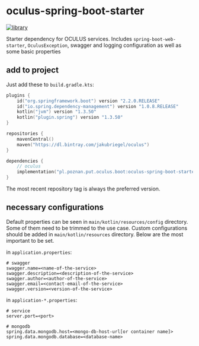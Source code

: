 # oculus-spring-boot-starter
[![library](https://api.bintray.com/packages/jakubriegel/oculus/oculus-spring-boot-starter/images/download.svg)](https://bintray.com/jakubriegel//kotlin-shell/kotlin-shell-core/_latestVersion)

Starter dependency for OCULUS services. 
Includes `spring-boot-web-starter`, `OculusException`, swagger and logging configuration as well as some basic properties 

## add to project

Just add these to `build.gradle.kts`:
```kotlin
plugins {
    id("org.springframework.boot") version "2.2.0.RELEASE"
    id("io.spring.dependency-management") version "1.0.8.RELEASE"
    kotlin("jvm") version "1.3.50"
    kotlin("plugin.spring") version "1.3.50"
}

repositories {
    mavenCentral()
    maven("https://dl.bintray.com/jakubriegel/oculus")
}

dependencies {
    // oculus
    implementation("pl.poznan.put.oculus.boot:oculus-spring-boot-starter:VERSION")
}
```

The most recent repository tag is always the preferred version.

## necessary configurations
Default properties can be seen in `main/kotlin/resources/config` directory.
Some of them need to be trimmed to the use case. Custom configurations should be added in `main/kotlin/resources` directory. Below are the most important to be set.

in `application.properties`:
```properties
# swagger
swagger.name=<name-of-the-service>
swagger.description=<description-of-the-service>
swagger.author=<author-of-the-service>
swagger.email=<contact-email-of-the-service>
swagger.version=<version-of-the-service>
```

in `application-*.properties`:
```properties
# service
server.port=<port>

# mongodb
spring.data.mongodb.host=<mongo-db-host-url[or container name]>
spring.data.mongodb.database=<database-name>
```
